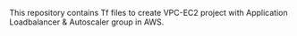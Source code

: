 This repository contains Tf files to create VPC-EC2 project with Application Loadbalancer & Autoscaler group in AWS.
